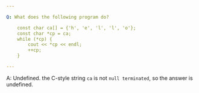 ```yaml
---

Q: What does the following program do?

    const char ca[] = {'h', 'e', 'l', 'l', 'o'};
    const char *cp = ca;
    while (*cp) {
        cout << *cp << endl;
        ++cp;
    }

---
```


A: Undefined. the C-style string `ca` is not `null terminated`, so the answer is undefined.